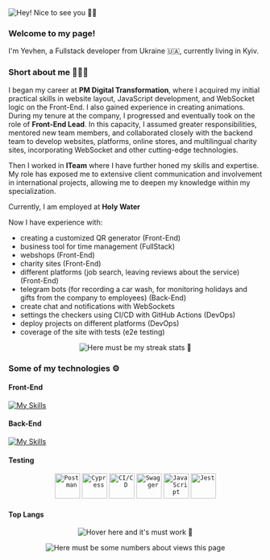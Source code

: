 <img src="https://capsule-render.vercel.app/api?type=waving&color=0D864B&height=200&section=header&animation=fadeIn&text=Hey!%20Nice%20to%20see%20you%20%F0%9F%91%8B%F0%9F%8F%BB" alt="Hey! Nice to see you 👋🏻"/>

### Welcome to my page!

I'm Yevhen, a Fullstack developer from Ukraine 🇺🇦, currently living in Kyiv.

### Short about me 🤷🏼‍♂️

I began my career at **PM Digital Transformation**, where I acquired my initial practical skills in website layout, JavaScript development, and WebSocket logic on the Front-End. I also gained experience in creating animations. During my tenure at the company, I progressed and eventually took on the role of **Front-End Lead**. In this capacity, I assumed greater responsibilities, mentored new team members, and collaborated closely with the backend team to develop websites, platforms, online stores, and multilingual charity sites, incorporating WebSocket and other cutting-edge technologies.

Then I worked in **ITeam** where I have further honed my skills and expertise. My role has exposed me to extensive client communication and involvement in international projects, allowing me to deepen my knowledge within my specialization.

Currently, I am employed at **Holy Water**

Now I have experience with:
- creating a customized QR generator (Front-End)
- business tool for time management (FullStack)
- webshops (Front-End)
- charity sites (Front-End)
- different platforms (job search, leaving reviews about the service) (Front-End)
- telegram bots (for recording a car wash, for monitoring holidays and gifts from the company to employees) (Back-End)
- create chat and notifications with WebSockets
- settings the checkers using CI/CD with GitHub Actions (DevOps)
- deploy projects on different platforms (DevOps)
- coverage of the site with tests (e2e testing)

<p align="center">
    <img src="https://streak-stats.demolab.com?user=zhen1asemen1uk&theme=transparent&hide_border=true&card_width=500&fire=EB0202&ring=FF8332" alt="Here must be my streak stats 🙂"/>
</p>


### Some of my technologies ⚙️

#### Front-End

[![My Skills](https://skillicons.dev/icons?i=nextjs,react,redux,js,ts,styledcomponents,html,css,stackoverflow,firebase,git,fastapi,postman,vscode,figma)](https://skillicons.dev)

#### Back-End

[![My Skills](https://skillicons.dev/icons?i=nodejs,express,docker,mysql,mongodb,js,postgres,sentry,vscode,md,ts,git,stackoverflow,netlify,firebase)](https://skillicons.dev)

#### Testing

<div align="center">
	<code><img width="50" src="https://user-images.githubusercontent.com/25181517/192109061-e138ca71-337c-4019-8d42-4792fdaa7128.png" alt="Postman" title="Postman"/></code>
	<code><img width="50" src="https://user-images.githubusercontent.com/68279555/200387386-276c709f-380b-46cc-81fd-f292985927a8.png" alt="Cypress" title="Cypress"/></code>
	<code><img width="50" src="https://user-images.githubusercontent.com/25181517/183868728-b2e11072-00a5-47e2-8a4e-4ebbb2b8c554.png" alt="CI/CD" title="CI/CD"/></code>
	<code><img width="50" src="https://user-images.githubusercontent.com/25181517/186711335-a3729606-5a78-4496-9a36-06efcc74f800.png" alt="Swagger" title="Swagger"/></code>
	<code><img width="50" src="https://user-images.githubusercontent.com/25181517/117447155-6a868a00-af3d-11eb-9cfe-245df15c9f3f.png" alt="JavaScript" title="JavaScript"/></code>
	<code><img width="50" src="https://user-images.githubusercontent.com/25181517/187955005-f4ca6f1a-e727-497b-b81b-93fb9726268e.png" alt="Jest" title="Jest"/></code>
</div>

#### Top Langs

<p align="center">
    <img src="https://github-readme-stats.vercel.app/api/top-langs/?username=zhen1asemen1uk&layout=pie" alt="Hover here and it's must work 🙂"/>
</p>

<p align="center">
    <img src="https://u8views.com/api/v1/github/profiles/63663261/views/day-week-month-total-count.svg" alt="Here must be some numbers about views this page"/>
</p>
